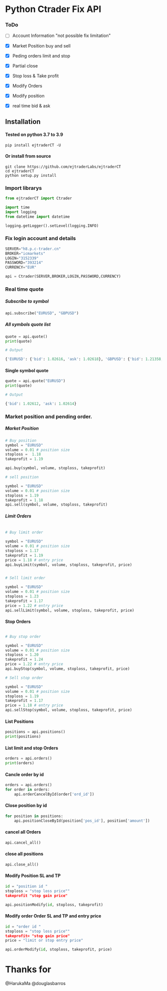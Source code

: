 # Python Ctrader Fix API

### ToDo

- [ ] Account Information "not possible fix limitation"
- [x] Market Position buy and sell
- [x] Peding orders limit and stop 
- [x] Partial close
- [x] Stop loss & Take profit
- [x] Modify Orders 
- [x] Modify position 
- [x] real time bid & ask


## Installation
#### Tested on python 3.7 to 3.9
```
pip install ejtraderCT -U
```
#### Or install from source

```
git clone https://github.com/ejtraderLabs/ejtraderCT
cd ejtraderCT
python setup.py install

```

### Import librarys 

```python
from ejtraderCT import Ctrader

import time
import logging
from datetime import datetime

logging.getLogger().setLevel(logging.INFO)


```

### Fix login account and details

```python
SERVER="h8.p.c-trader.cn"
BROKER="icmarkets"
LOGIN="3152339"
PASSWORD="393214"
CURRENCY="EUR"

api = Ctrader(SERVER,BROKER,LOGIN,PASSWORD,CURRENCY)
```
### Real time quote

##### Subscribe to symbol 
```python
api.subscribe("EURUSD", "GBPUSD")
```
##### All symbols quote list
```python
quote = api.quote()
print(quote)

# Output

{'EURUSD': {'bid': 1.02616, 'ask': 1.02618}, 'GBPUSD': {'bid': 1.21358, 'ask': 1.21362}}
```

#### Single symbol quote 
```python
quote = api.quote("EURUSD")
print(quote)

# Output

{'bid': 1.02612, 'ask': 1.02614}

```
### Market position and pending order.

##### Market Position

```python
# Buy position
symbol = "EURUSD"
volume = 0.01 # position size
stoploss =  1.18
takeprofit = 1.19

api.buy(symbol, volume, stoploss, takeprofit)

# sell position 

symbol = "EURUSD"
volume = 0.01 # position size
stoploss = 1.19
takeprofit = 1.18
api.sell(symbol, volume, stoploss, takeprofit)
```

##### Limit Orders 

```python

# Buy limit order

symbol = "EURUSD"
volume = 0.01 # position size
stoploss = 1.17
takeprofit = 1.19
price = 1.18 # entry price 
api.buyLimit(symbol, volume, stoploss, takeprofit, price)


# Sell limit order

symbol = "EURUSD"
volume = 0.01 # position size
stoploss = 1.23
takeprofit = 1.17
price = 1.22 # entry price 
api.sellLimit(symbol, volume, stoploss, takeprofit, price)
```

#### Stop Orders

```python

# Buy stop order

symbol = "EURUSD"
volume = 0.01 # position size
stoploss = 1.20
takeprofit = 1.24
price = 1.22 # entry price 
api.buyStop(symbol, volume, stoploss, takeprofit, price)

# Sell stop order

symbol = "EURUSD"
volume = 0.01 # position size
stoploss = 1.19
takeprofit = 1.17
price = 1.18 # entry price 
api.sellStop(symbol, volume, stoploss, takeprofit, price)

```

#### List Positions

```python
positions = api.positions()
print(positions)

```
#### List limit and stop Orders

```python
orders = api.orders()
print(orders)

```
#### Cancle order by id

```python
orders = api.orders()
for order in orders:
    api.orderCancelById(order['ord_id'])

```
#### Close position by id

```python
for position in positions:
    api.positionCloseById(position['pos_id'], position['amount'])

```

#### cancel all Orders

```python
api.cancel_all()
```

#### close all positions

```python
api.close_all()
```
#### Modify Position SL and TP
```python
id = "position id "
stoploss = "stop loss price""
takeprofit "stop gain price"

api.positionModify(id, stoploss, takeprofit)

```

#### Modify order Order SL and TP and entry price
```python
id = "order id "
stoploss = "stop loss price""
takeprofit= "stop gain price"
price = "limit or stop entry price"

api.orderModify(id, stoploss, takeprofit, price)

```

# Thanks for 
@HarukaMa
@douglasbarros

